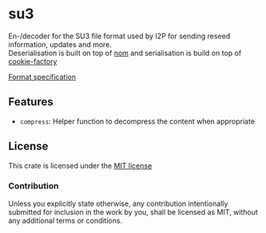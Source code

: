 # su3

En-/decoder for the SU3 file format used by I2P for sending reseed information, updates and more.  
Deserialisation is built on top of [nom](https://docs.rs/nom) and serialisation is build on top of [cookie-factory](https://docs.rs/cookie-factory)

[Format specification](https://geti2p.net/spec/updates#su3-file-specification)

## Features

- `compress`: Helper function to decompress the content when appropriate

## License

This crate is licensed under the [MIT license](https://opensource.org/licenses/MIT)

### Contribution

Unless you explicitly state otherwise, any contribution intentionally submitted for inclusion in the work by you, shall be licensed as MIT, without any additional terms or conditions.
